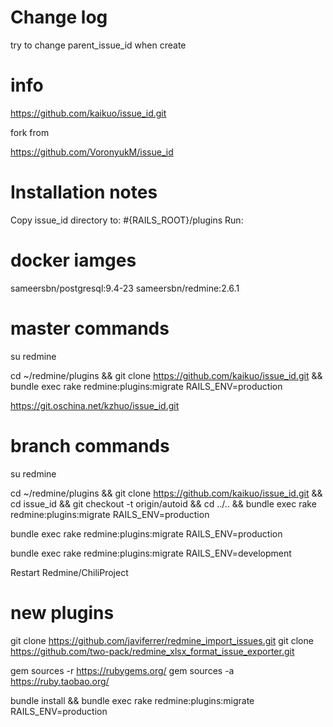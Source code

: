 # Change log

try to change parent_issue_id when create

# info

https://github.com/kaikuo/issue_id.git

fork from 

https://github.com/VoronyukM/issue_id

# Installation notes

Copy issue_id directory to: #{RAILS_ROOT}/plugins
Run: 

# docker iamges

sameersbn/postgresql:9.4-23
sameersbn/redmine:2.6.1

# master commands

su redmine

cd ~/redmine/plugins && git clone https://github.com/kaikuo/issue_id.git && bundle exec rake redmine:plugins:migrate RAILS_ENV=production


https://git.oschina.net/kzhuo/issue_id.git

# branch  commands
su redmine

cd ~/redmine/plugins && git clone https://github.com/kaikuo/issue_id.git && cd issue_id && git checkout -t origin/autoid && cd ../..  && bundle exec rake redmine:plugins:migrate RAILS_ENV=production

bundle exec rake redmine:plugins:migrate RAILS_ENV=production

bundle exec rake redmine:plugins:migrate RAILS_ENV=development

Restart Redmine/ChiliProject

# new plugins

git clone https://github.com/javiferrer/redmine_import_issues.git
git clone https://github.com/two-pack/redmine_xlsx_format_issue_exporter.git

gem sources -r https://rubygems.org/
gem sources -a https://ruby.taobao.org/

bundle install && bundle exec rake redmine:plugins:migrate RAILS_ENV=production
